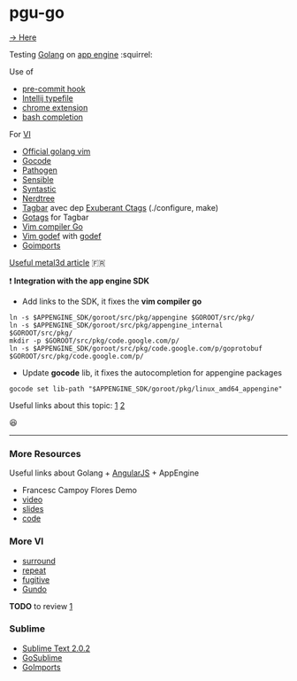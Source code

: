 pgu-go
===
[→ Here](http://pgu-go.appspot.com/)

Testing [Golang](http://golang.org/) on [app engine](https://developers.google.com/appengine/docs/go/gettingstarted/introduction) :squirrel:

Use of

- [pre-commit hook](http://golang.org/misc/git/pre-commit)
- [Intellij typefile](http://golang.org/misc/IntelliJIDEA/Go.xml)
- [chrome extension](http://golang.org/misc/chrome/gophertool)
- [bash completion](http://golang.org/misc/bash/go)

For [VI](https://code.google.com/p/go-wiki/wiki/IDEsAndTextEditorPlugins)
- [Official golang vim](http://golang.org/misc/vim/)
- [Gocode](https://github.com/nsf/gocode)
- [Pathogen](https://github.com/tpope/vim-pathogen)
- [Sensible](https://github.com/pgu/vim-sensible)
- [Syntastic](https://github.com/scrooloose/syntastic)
- [Nerdtree](https://github.com/scrooloose/nerdtree)
- [Tagbar](http://majutsushi.github.io/tagbar/) avec dep [Exuberant Ctags](http://ctags.sourceforge.net/) (./configure, make)
- [Gotags](https://github.com/jstemmer/gotags) for Tagbar
- [Vim compiler Go](https://github.com/rjohnsondev/vim-compiler-go)
- [Vim godef](https://github.com/dgryski/vim-godef) with [godef](https://code.google.com/p/rog-go/source/browse/exp/cmd/godef/)
- [Goimports](http://godoc.org/code.google.com/p/go.tools/cmd/goimports)

[Useful metal3d article](http://www.metal3d.org/ticket/2013/07/07/vim-for-golang) :fr:

:heavy_exclamation_mark: **Integration with the app engine SDK**
- Add links to the SDK, it fixes the **vim compiler go**

```
ln -s $APPENGINE_SDK/goroot/src/pkg/appengine $GOROOT/src/pkg/
ln -s $APPENGINE_SDK/goroot/src/pkg/appengine_internal $GOROOT/src/pkg/
mkdir -p $GOROOT/src/pkg/code.google.com/p/
ln -s $APPENGINE_SDK/goroot/src/pkg/code.google.com/p/goprotobuf $GOROOT/src/pkg/code.google.com/p/
```

- Update **gocode** lib, it fixes the autocompletion for appengine packages

```
gocode set lib-path "$APPENGINE_SDK/goroot/pkg/linux_amd64_appengine"
```

Useful links about this topic: [1](http://stackoverflow.com/questions/21012037/go-cannot-find-package-appengine) [2](https://stackoverflow.com/questions/11286534/test-cases-for-go-and-appengine)

:satisfied:

----

### More Resources

Useful links about Golang + [AngularJS](http://angularjs.org/) + AppEngine

- Francesc Campoy Flores Demo
 - [video](http://pivotallabs.com/francesc-flores-go-language/)
 - [slides](http://go-talks.appspot.com/github.com/campoy/todo/talk/talk.slide#1)
 - [code](https://github.com/campoy/todo)


### More VI

- [surround](https://github.com/tpope/vim-surround)
- [repeat](https://github.com/tpope/vim-repeat)
- [fugitive](https://github.com/tpope/vim-fugitive)
- [Gundo](http://sjl.bitbucket.org/gundo.vim/)


**TODO** to review [1](http://askubuntu.com/questions/123392/how-can-i-customize-vim-for-web-development-and-programming) 

### Sublime
- [Sublime Text 2.0.2](http://www.sublimetext.com/)
- [GoSublime](https://github.com/DisposaBoy/GoSublime)
- [GoImports](https://michaelwhatcott.com/gosublime-goimports/)




